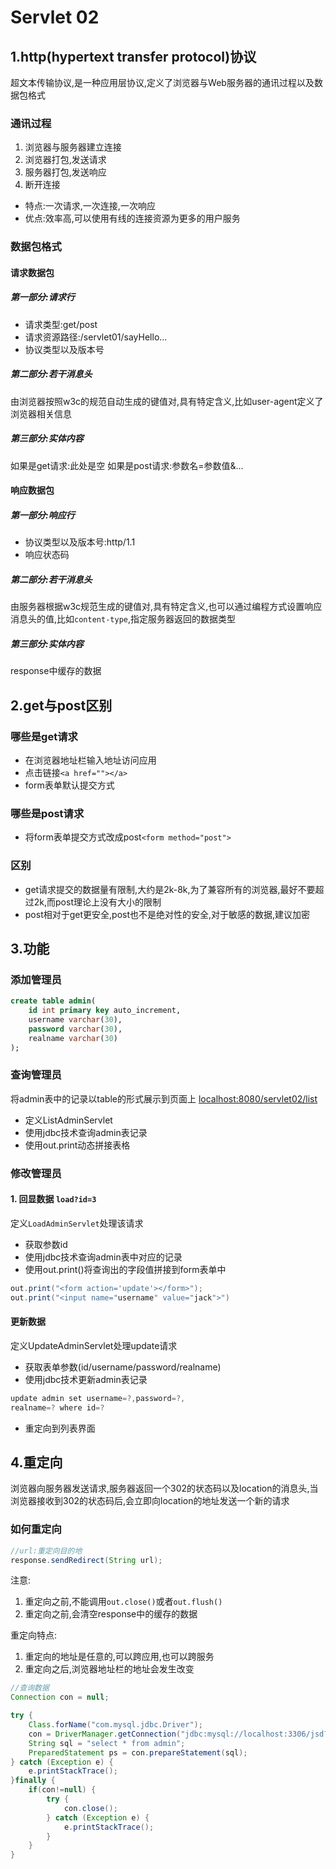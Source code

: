 # Servlet 02

## 1.http(hypertext transfer protocol)协议

超文本传输协议,是一种应用层协议,定义了浏览器与Web服务器的通讯过程以及数据包格式

### 通讯过程

1. 浏览器与服务器建立连接
2. 浏览器打包,发送请求
3. 服务器打包,发送响应
4. 断开连接

* 特点:一次请求,一次连接,一次响应
* 优点:效率高,可以使用有线的连接资源为更多的用户服务

### 数据包格式

#### 请求数据包

##### 第一部分:请求行

* 请求类型:get/post
* 请求资源路径:/servlet01/sayHello...
* 协议类型以及版本号

##### 第二部分:若干消息头

由浏览器按照w3c的规范自动生成的键值对,具有特定含义,比如user-agent定义了浏览器相关信息

##### 第三部分:实体内容

如果是get请求:此处是空
如果是post请求:参数名=参数值&...

#### 响应数据包

##### 第一部分:响应行

* 协议类型以及版本号:http/1.1
* 响应状态码

##### 第二部分:若干消息头

由服务器根据w3c规范生成的键值对,具有特定含义,也可以通过编程方式设置响应消息头的值,比如```content-type```,指定服务器返回的数据类型

##### 第三部分:实体内容

response中缓存的数据

## 2.get与post区别

### 哪些是get请求

* 在浏览器地址栏输入地址访问应用
* 点击链接```<a href=""></a>```
* form表单默认提交方式

### 哪些是post请求

* 将form表单提交方式改成post```<form method="post">```

### 区别

* get请求提交的数据量有限制,大约是2k-8k,为了兼容所有的浏览器,最好不要超过2k,而post理论上没有大小的限制
* post相对于get更安全,post也不是绝对性的安全,对于敏感的数据,建议加密

## 3.功能

### 添加管理员

```sql
create table admin(
    id int primary key auto_increment,
    username varchar(30),
    password varchar(30),
    realname varchar(30)
);
```

### 查询管理员

将admin表中的记录以table的形式展示到页面上
<localhost:8080/servlet02/list>

* 定义ListAdminServlet
* 使用jdbc技术查询admin表记录
* 使用out.print动态拼接表格

### 修改管理员

#### 1. 回显数据 ```load?id=3```

定义```LoadAdminServlet```处理该请求

* 获取参数id
* 使用jdbc技术查询admin表中对应的记录
* 使用out.print()将查询出的字段值拼接到form表单中

```Java
out.print("<form action='update'></form>");
out.print("<input name="username" value="jack">")
```

#### 更新数据

定义UpdateAdminServlet处理update请求

* 获取表单参数(id/username/password/realname)
* 使用jdbc技术更新admin表记录

```Java
update admin set username=?,password=?,
realname=? where id=?
```

* 重定向到列表界面

## 4.重定向

浏览器向服务器发送请求,服务器返回一个302的状态码以及location的消息头,当浏览器接收到302的状态码后,会立即向location的地址发送一个新的请求

### 如何重定向

```java
//url:重定向目的地
response.sendRedirect(String url);
```

注意:

1. 重定向之前,不能调用```out.close()```或者```out.flush()```
2. 重定向之前,会清空response中的缓存的数据

重定向特点:

1. 重定向的地址是任意的,可以跨应用,也可以跨服务
2. 重定向之后,浏览器地址栏的地址会发生改变

```java
//查询数据
Connection con = null;

try {
    Class.forName("com.mysql.jdbc.Driver");
    con = DriverManager.getConnection("jdbc:mysql://localhost:3306/jsd?characterEncoding=UTF-8", "root","12345678");
    String sql = "select * from admin";
    PreparedStatement ps = con.prepareStatement(sql);
} catch (Exception e) {
    e.printStackTrace();
}finally {
    if(con!=null) {
        try {
            con.close();
        } catch (Exception e) {
            e.printStackTrace();
        }
    }
}
```
